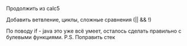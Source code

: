 Продолжить из calc5

Добавить ветвление, циклы, сложные сравнения (|| && !)

По поводу if - java это уже всё умеет, осталось сделать правильно с булевыми функциями.
P.S. Поправить стек



